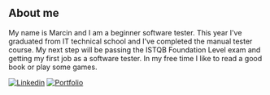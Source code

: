 ## About me
My name is Marcin and I am a beginner software tester. This year I've graduated from IT technical school and I've completed the manual tester course. My next step will be passing the ISTQB Foundation Level exam and getting my first job as a software tester.
In my free time I like to read a good book or play some games.

[![Linkedin](https://img.shields.io/badge/LinkedIn-0077B5?style=for-the-badge&logo=linkedin&logoColor=white)](https://www.linkedin.com/in/marcin-szyma%C5%84ski-qa/)
[![Portfolio](https://img.shields.io/badge/Portfolio-255E63?style=for-the-badge&logo=About.me&logoColor=white)](https://github.com/Maar2K/portfolio)
